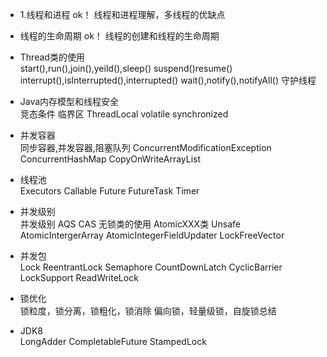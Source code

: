 - 1.线程和进程  ok！
线程和进程理解，多线程的优缺点

- 线程的生命周期  ok！
线程的创建和线程的生命周期

- Thread类的使用  
start(),run(),join(),yeild(),sleep()
suspend()resume()
interrupt(),isInterrupted(),interrupted()
wait(),notify(),notifyAll()
守护线程

- Java内存模型和线程安全  
竞态条件  临界区
ThreadLocal volatile synchronized

- 并发容器  
同步容器,并发容器,阻塞队列 ConcurrentModificationException
ConcurrentHashMap CopyOnWriteArrayList

- 线程池  
Executors Callable Future FutureTask Timer

- 并发级别  
并发级别 AQS CAS 无锁类的使用 AtomicXXX类 Unsafe 
AtomicIntergerArray AtomicIntegerFieldUpdater LockFreeVector

- 并发包  
Lock ReentrantLock Semaphore CountDownLatch  CyclicBarrier  
LockSupport ReadWriteLock 

- 锁优化  
锁粒度，锁分离，锁粗化，锁消除
偏向锁，轻量级锁，自旋锁总结

- JDK8  
LongAdder  CompletableFuture StampedLock